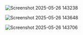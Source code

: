 
![Screenshot 2025-05-26 143238](https://github.com/user-attachments/assets/015a8e1f-33f0-47c5-8916-f3b54af3c2b5)

![Screenshot 2025-05-26 143648](https://github.com/user-attachments/assets/fceac3ed-12da-4e1a-8869-8190d1eb59f2)

![Screenshot 2025-05-26 143706](https://github.com/user-attachments/assets/0d0eb9bd-369d-4080-9850-650b48a8cd26)
